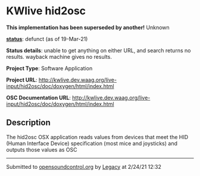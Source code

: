 # KWlive hid2osc

**This implementation has been superseded by another!**
Unknown

**[status](../implementation-status.html)**: defunct (as of 19-Mar-21)

**Status details**: 
unable to get anything on either URL, and search returns no results. wayback machine gives no results.

**Project Type**: Software Application

**Project URL**: <http://kwlive.dev.waag.org/live-input/hid2osc/doc/doxygen/html/index.html>

**OSC Documentation URL**: <http://kwlive.dev.waag.org/live-input/hid2osc/doc/doxygen/html/index.html>

## Description

The hid2osc OSX application reads values from devices that meet the HID (Human Interface Device) specification (most mice and joysticks) and outputs those values as OSC

---
Submitted to [opensoundcontrol.org](https://opensoundcontrol.org) by [Legacy](https://web.archive.org) at 2/24/21 12:32
